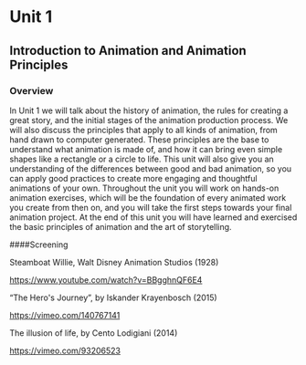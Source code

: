 # Unit 1

## Introduction to Animation and Animation Principles

### Overview

In Unit 1 we will talk about the history of animation, the rules for creating a great story, and the initial stages of the animation production process. We will also discuss the principles that apply to all kinds of animation, from hand drawn to computer generated. These principles are the base to understand what animation is made of, and how it can bring even simple shapes like a rectangle or a circle to life. This unit will also give you an understanding of the differences between good and bad animation, so you can apply good practices to create more engaging and thoughtful animations of your own. Throughout the unit you will work on hands-on animation exercises, which will be the foundation of every animated work you create from then on, and you will take the first steps towards your final animation project. At the end of this unit you will have learned and exercised the basic principles of animation and the art of storytelling.

####Screening

Steamboat Willie, Walt Disney Animation Studios (1928)

https://www.youtube.com/watch?v=BBgghnQF6E4

“The Hero's Journey”, by Iskander Krayenbosch (2015)

https://vimeo.com/140767141

The illusion of life, by Cento Lodigiani (2014)

https://vimeo.com/93206523
